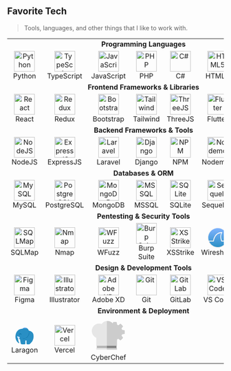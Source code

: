 <h2 align="left" id="macropower-tech">Favorite Tech</h2>

> Tools, languages, and other things that I like to work with.

<table>
  <tr>
    <td colspan="7" align="center"><b>Programming Languages</b></td>
  </tr>
  <tr>
    <td align="center" width="96">
      <a href="#macropower-tech">
        <img src="./img/python-original.svg" width="48" height="48" alt="Python" />
      </a>
      <br>Python
    </td>
    <td align="center" width="96">
      <a href="#macropower-tech">
        <img src="./img/typescript-original.svg" width="48" height="48" alt="TypeScript" />
      </a>
      <br>TypeScript
    </td>
    <td align="center" width="96">
      <a href="#macropower-tech">
        <img src="https://cdn.jsdelivr.net/gh/devicons/devicon@latest/icons/javascript/javascript-original.svg" width="48" height="48" alt="JavaScript" />
      </a>
      <br>JavaScript
    </td>
    <td align="center" width="96">
      <a href="#macropower-tech">
        <img src="https://cdn.jsdelivr.net/gh/devicons/devicon@latest/icons/php/php-original.svg" width="48" height="48" alt="PHP" />
      </a>
      <br>PHP
    </td>
    <td align="center" width="96">
      <a href="#macropower-tech">
        <img src="https://cdn.jsdelivr.net/gh/devicons/devicon@latest/icons/csharp/csharp-original.svg" width="48" height="48" alt="C#" />
      </a>
      <br>C#
    </td>
    <td align="center" width="96">
      <a href="#macropower-tech">
        <img src="https://cdn.jsdelivr.net/gh/devicons/devicon@latest/icons/html5/html5-original.svg" width="48" height="48" alt="HTML5" />
      </a>
      <br>HTML5
    </td>
    <td align="center" width="96">
      <a href="#macropower-tech">
        <img src="https://cdn.jsdelivr.net/gh/devicons/devicon@latest/icons/css3/css3-original.svg" width="48" height="48" alt="CSS3" />
      </a>
      <br>CSS3
    </td>
  </tr>
  <tr>
    <td colspan="7" align="center"><b>Frontend Frameworks & Libraries</b></td>
  </tr>
  <tr>
    <td align="center" width="96">
      <a href="#macropower-tech">
        <img src="https://cdn.jsdelivr.net/gh/devicons/devicon@latest/icons/react/react-original.svg" width="48" height="48" alt="React" />
      </a>
      <br>React
    </td>
    <td align="center" width="96">
      <a href="#macropower-tech">
        <img src="https://cdn.jsdelivr.net/gh/devicons/devicon@latest/icons/redux/redux-original.svg" width="48" height="48" alt="Redux" />
      </a>
      <br>Redux
    </td>
    <td align="center" width="96">
      <a href="#macropower-tech">
        <img src="https://cdn.jsdelivr.net/gh/devicons/devicon@latest/icons/bootstrap/bootstrap-original.svg" width="48" height="48" alt="Bootstrap" />
      </a>
      <br>Bootstrap
    </td>
    <td align="center" width="96">
      <a href="#macropower-tech">
        <img src="https://cdn.jsdelivr.net/gh/devicons/devicon@latest/icons/tailwindcss/tailwindcss-original-wordmark.svg" width="48" height="48" alt="Tailwind" />
      </a>
      <br>Tailwind
    </td>
    <td align="center" width="96">
      <a href="#macropower-tech">
        <img src="https://cdn.jsdelivr.net/gh/devicons/devicon@latest/icons/threejs/threejs-original.svg" width="48" height="48" alt="ThreeJS" />
      </a>
      <br>ThreeJS
    </td>
    <td align="center" width="96">
      <a href="#macropower-tech">
        <img src="https://cdn.jsdelivr.net/gh/devicons/devicon@latest/icons/flutter/flutter-original.svg" width="48" height="48" alt="Flutter" />
      </a>
      <br>Flutter
    </td>
    <td align="center" width="96">
      <a href="#macropower-tech">
        <img src="https://cdn.jsdelivr.net/gh/devicons/devicon@latest/icons/wordpress/wordpress-plain.svg" width="48" height="48" alt="WordPress" />
      </a>
      <br>WordPress
    </td>
  </tr>
  <tr>
    <td colspan="7" align="center"><b>Backend Frameworks & Tools</b></td>
  </tr>
  <tr>
    <td align="center" width="96">
      <a href="#macropower-tech">
        <img src="https://cdn.jsdelivr.net/gh/devicons/devicon@latest/icons/nodejs/nodejs-original.svg" width="48" height="48" alt="NodeJS" />
      </a>
      <br>NodeJS
    </td>
    <td align="center" width="96">
      <a href="#macropower-tech">
        <img src="https://cdn.jsdelivr.net/gh/devicons/devicon@latest/icons/express/express-original.svg" width="48" height="48" alt="ExpressJS" />
      </a>
      <br>ExpressJS
    </td>
    <td align="center" width="96">
      <a href="#macropower-tech">
        <img src="https://cdn.jsdelivr.net/gh/devicons/devicon@latest/icons/laravel/laravel-original.svg" width="48" height="48" alt="Laravel" />
      </a>
      <br>Laravel
    </td>
    <td align="center" width="96">
      <a href="#macropower-tech">
        <img src="https://cdn.jsdelivr.net/gh/devicons/devicon@latest/icons/django/django-plain.svg" width="48" height="48" alt="Django" />
      </a>
      <br>Django
    </td>
    <td align="center" width="96">
      <a href="#macropower-tech">
        <img src="https://cdn.jsdelivr.net/gh/devicons/devicon@latest/icons/npm/npm-original-wordmark.svg" width="48" height="48" alt="NPM" />
      </a>
      <br>NPM
    </td>
    <td align="center" width="96">
      <a href="#macropower-tech">
        <img src="https://cdn.jsdelivr.net/gh/devicons/devicon@latest/icons/nodemon/nodemon-original.svg" width="48" height="48" alt="Nodemon" />
      </a>
      <br>Nodemon
    </td>
    <td align="center" width="96"> 
      <a href="#macropower-tech" >
        <img src="./img/docker-original.svg" width="48" height="48" alt="Docker" />
      </a>
      <br>Docker
    </td>
  </tr>
  <tr>
    <td colspan="7" align="center"><b>Databases & ORM</b></td>
  </tr>
  <tr>
    <td align="center" width="96">
      <a href="#macropower-tech">
        <img src="https://cdn.jsdelivr.net/gh/devicons/devicon@latest/icons/mysql/mysql-original.svg" width="48" height="48" alt="MySQL" />
      </a>
      <br>MySQL
    </td>
    <td align="center" width="96">
      <a href="#macropower-tech">
        <img src="https://cdn.jsdelivr.net/gh/devicons/devicon@latest/icons/postgresql/postgresql-original.svg" width="48" height="48" alt="PostgreSQL" />
      </a>
      <br>PostgreSQL
    </td>
    <td align="center" width="96">
      <a href="#macropower-tech">
        <img src="https://cdn.jsdelivr.net/gh/devicons/devicon@latest/icons/mongodb/mongodb-original.svg" width="48" height="48" alt="MongoDB" />
      </a>
      <br>MongoDB
    </td>
    <td align="center" width="96">
      <a href="#macropower-tech">
        <img src="https://cdn.jsdelivr.net/gh/devicons/devicon@latest/icons/microsoftsqlserver/microsoftsqlserver-plain-wordmark.svg" width="48" height="48" alt="MSSQL" />
      </a>
      <br>MSSQL
    </td>
    <td align="center" width="96">
      <a href="#macropower-tech">
        <img src="https://cdn.jsdelivr.net/gh/devicons/devicon@latest/icons/sqlite/sqlite-original.svg" width="48" height="48" alt="SQLite" />
      </a>
      <br>SQLite
    </td>
    <td align="center" width="96">
      <a href="#macropower-tech">
        <img src="https://cdn.jsdelivr.net/gh/devicons/devicon@latest/icons/sequelize/sequelize-original.svg" width="48" height="48" alt="Sequelize" />
      </a>
      <br>Sequelize
    </td>
    <td align="center" width="96">
      <a href="#macropower-tech">
        <img src="https://cdn.jsdelivr.net/gh/devicons/devicon@latest/icons/prisma/prisma-original.svg" width="48" height="48" alt="Prisma" />
      </a>
      <br>Prisma
    </td>
  </tr>
  <tr>
    <td colspan="7" align="center"><b>Pentesting & Security Tools</b></td>
  </tr>
  <tr>
    <td align="center" width="96">
      <a href="#macropower-tech">
        <img src="https://cdn.brandfetch.io/idha8gcsl6/w/807/h/417/theme/dark/logo.png?c=1dxbfHSJFAPEGdCLU4o5B" width="48" height="48" alt="SQLMap" />
      </a>
      <br>SQLMap
    </td>
    <td align="center" width="96">
      <a href="#macropower-tech">
        <img src="https://cdn.brandfetch.io/idHnSFcYKj/w/400/h/400/theme/dark/icon.png?c=1dxbfHSJFAPEGdCLU4o5B" width="48" height="48" alt="Nmap" />
      </a>
      <br>Nmap
    </td>
    <td align="center" width="96">
      <a href="#macropower-tech">
        <img src="https://www.kali.org/tools/wfuzz/images/wfuzz-logo.svg" width="48" height="48" alt="WFuzz" />
      </a>
      <br>WFuzz
    </td>
    <td align="center" width="96">
      <a href="#macropower-tech">
        <img src="https://www.dockhunt.com/_next/image?url=https%3A%2F%2Fdockhunt-images.nyc3.cdn.digitaloceanspaces.com%2Ff5f43386-11d9-4978-b8f0-1497a875881e&w=384&q=75" width="48" height="48" alt="Burp Suite" />
      </a>
      <br>Burp Suite
    </td>
    <td align="center" width="96">
      <a href="#macropower-tech">
        <img src="https://camo.githubusercontent.com/0899d46f6fbc9cbfaa378de3bc94c035e8189a3f6cd791581e2250969d223781/68747470733a2f2f696d6167652e6962622e636f2f637075596f412f7873737472696b652d6c6f676f2e706e67" width="48" height="48" alt="XSStrike" />
      </a>
      <br>XSStrike
    </td>
    <td align="center" width="96">
      <a href="#macropower-tech">
        <svg enable-background="new 0 0 64 64" height="48" viewBox="0 0 48 48" width="48" xmlns="http://www.w3.org/2000/svg" xmlns:xlink="http://www.w3.org/1999/xlink"><linearGradient id="a" gradientUnits="userSpaceOnUse" x1="24.200474" x2="24.111375" y1=".990047" y2="48.034597"><stop offset="0" stop-color="#80b3ff"/><stop offset="1" stop-color="#298fc4"/></linearGradient><linearGradient id="b" gradientUnits="userSpaceOnUse" x1="23.717162" x2="24.250978" y1="46.748524" y2="1.140137"><stop offset="0" stop-color="#f2f2f2"/><stop offset="1" stop-color="#f9f9f9"/></linearGradient><circle cx="24" cy="24" fill="url(#a)" r="23.5"/><path d="m24 0c-13.243463 0-24 10.756537-24 24s10.756537 24 24 24 24-10.756537 24-24-10.756537-24-24-24zm0 1.9199219c12.205818 0 22.080078 9.8742601 22.080078 22.0800781 0 2.487579-.415464 4.875429-1.171875 7.105469h-11.009765c-.383001-.855-4.695344-10.719.472656-18.5.133-.234.16775-.52325.09375-.78125-.035-.16-.11275-.3125-.21875-.4375-.199-.211-.49225-.329453-.78125-.314453h-.001953v.001953c-9.316.141-14.529297 5.453-17.279297 10.625-2.516 4.734-2.896703 8.64825-2.970703 9.40625h-10.1210941c-.7564111-2.23004-1.171875-4.61789-1.171875-7.105469 0-12.205818 9.8742601-22.0800781 22.0800781-22.0800781zm8.023438 11.3710941c-4.461 8.93.222656 19.25.222656 19.25.035.043.078.086.125.125.172.254.469343.423453.777344.439453h10.96875c-3.465115 7.654201-11.160059 12.974609-20.117188 12.974609s-16.6520734-5.320408-20.1171875-12.974609h10.1113285c.285 0 .563-.12875.75-.34375.105-.125.18375-.277453.21875-.439453.004-.043.004-.086 0-.125 0 0 .469-4.738 3-9.5 2.363-4.441 6.564547-8.73425 14.060547-9.40625z" fill="url(#b)"/></svg>
      </a>
      <br>Wireshark
    </td>
    <td align="center" width="96">
      <a href="#macropower-tech">
        <img src="https://ghidra-sre.org/images/GHIDRA_1.png" width="48" height="48" alt="Ghidra" />
      </a>
      <br>Ghidra
    </td>
  </tr>
  <tr>
    <td colspan="7" align="center"><b>Design & Development Tools</b></td>
  </tr>
  <tr>
    <td align="center" width="96">
      <a href="#macropower-tech">
        <img src="https://cdn.jsdelivr.net/gh/devicons/devicon@latest/icons/figma/figma-original.svg" width="48" height="48" alt="Figma" />
      </a>
      <br>Figma
    </td>
    <td align="center" width="96">
      <a href="#macropower-tech">
        <img src="https://cdn.jsdelivr.net/gh/devicons/devicon@latest/icons/illustrator/illustrator-plain.svg" width="48" height="48" alt="Illustrator" />
      </a>
      <br>Illustrator
    </td>
    <td align="center" width="96">
      <a href="#macropower-tech">
        <img src="https://cdn.jsdelivr.net/gh/devicons/devicon@latest/icons/xd/xd-original.svg" width="48" height="48" alt="Adobe XD" />
      </a>
      <br>Adobe XD
    </td>
    <td align="center" width="96">
      <a href="#macropower-tech">
        <img src="https://cdn.jsdelivr.net/gh/devicons/devicon@latest/icons/git/git-original.svg" width="48" height="48" alt="Git" />
      </a>
      <br>Git
    </td>
    <td align="center" width="96">
      <a href="#macropower-tech">
        <img src="https://cdn.jsdelivr.net/gh/devicons/devicon@latest/icons/gitlab/gitlab-original.svg" width="48" height="48" alt="GitLab" />
      </a>
      <br>GitLab
    </td>
    <td align="center" width="96">
      <a href="#macropower-tech">
        <img src="https://cdn.jsdelivr.net/gh/devicons/devicon@latest/icons/vscode/vscode-original.svg" width="48" height="48" alt="VS Code" />
      </a>
      <br>VS Code
    </td>
    <td align="center" width="96">
      <a href="#macropower-tech">
        <img src="https://cdn.jsdelivr.net/gh/devicons/devicon@latest/icons/postman/postman-original.svg" width="48" height="48" alt="Postman" />
      </a>
      <br>Postman
    </td>
  </tr>
  <tr>
    <td colspan="7" align="center"><b>Environment & Deployment</b></td>
  </tr>
  <tr>
    <td align="center" width="96">
      <a href="#macropower-tech">
        <svg viewBox="-58.56999999999999 -59.93000000000002 908.27 797.3599999999999" xmlns="http://www.w3.org/2000/svg" width="48" height="48"><linearGradient id="a" gradientUnits="userSpaceOnUse" x1="400.117" x2="400.117" y1="22.293" y2="715"><stop offset=".018" stop-color="#3bb6ff"/><stop offset=".302" stop-color="#39afff"/><stop offset=".552" stop-color="#36a3ff"/><stop offset=".717" stop-color="#359fff"/><stop offset=".832" stop-color="#3398ff"/><stop offset=".964" stop-color="#3297ff"/></linearGradient><path d="M25.27 252.7c1.36-4.1 58.96-201.67 287.1-204.43 0 0 95.66-108.2 226 0 0 0 35.36 29.06 54.76 89.4 0 0 171.14 25.96 198.84 167.4 0 0 57.73 232.9-137.77 396.53 0 0-27.53 22.03-45.87 32.27 0 0-40.66.06-49.06 0-17.9-.14-29.2 0-45.47 0 0 0-25-8.94-26.03-37.5 0 0-2.1-99.34-1.54-116.5 0 0 .5-16.07-22.9-15.07 0 0-22.33-2.57-25.5 16.63 0 0-.53 102.47-1.03 120.64 0 0-1.57 30.23-35.37 31.7 0 0-121.16 3.66-137.26-2.07 0 0-28.07-5.2-30.17-31.73 0 0-22.9-135.2-27.03-177.27 0 0-76.97-42.67-92.57-54.1 0 0 5.2 137.77 53.03 196.03 0 0 8.34 7.3-8.33 17.67 0 0-6.23 5.2-12.5 2.13 0 0-205.17-114.6-129.6-407.1" fill="url(#a)"/><path d="M254.93 441.17s179 102.03 287.3-61.77c0 0 87.7-114.53 52.77-236.7 0 0 61.5 102.67-57.5 261.97.03.03-100.9 142.03-282.57 36.5z" fill="#069"/><path d="M184.1 417.1s12.77 59.1-26.5 77.7c0 0-89.33-36.8-80.3-104.77 0 0 2.8-16.96 19.43-6.56 0 0 39.54 21.5 70.74 27.7-.04 0 15.83 1.46 16.63 5.93z" fill="#cee6ff"/><path d="M159.3 317.2s13.47-57.57 64.3-53.93c0 0 43.2 1.16 44.73 60.56 0 .04-34.03-88.83-109.03-6.63z" fill="#069"/></svg>
      </a>
      <br>Laragon
    </td>
    <td align="center" width="96">
      <a href="#macropower-tech">
        <img src="https://cdn.jsdelivr.net/gh/devicons/devicon@latest/icons/vercel/vercel-original.svg" width="48" height="48" alt="Vercel" />
      </a>
      <br>Vercel
    </td>
    <td align="center" width="96">
      <a href="#macropower-tech">
        <svg xmlns="http://www.w3.org/2000/svg" viewBox="0 0 48 48"><defs><filter id="a" width="1.073" height="1.086" x="-.037" y="-.042" style="color-interpolation-filters:sRGB"><feFlood flood-color="#000" flood-opacity=".498" result="flood"/><feComposite in="flood" in2="SourceGraphic" operator="in" result="composite1"/><feGaussianBlur in="composite1" result="blur" stdDeviation="5"/><feOffset dy=".7" result="offset"/><feComposite in="SourceGraphic" in2="offset" result="composite2"/></filter></defs><g style="filter:url(#a)" transform="translate(-11.38 -82.023) scale(.13625)"><path d="M243.67 877.597v32.01h97.944v-32.01z" style="color:#000;clip-rule:nonzero;display:inline;overflow:visible;visibility:visible;opacity:1;isolation:auto;mix-blend-mode:normal;color-interpolation:sRGB;color-interpolation-filters:linearRGB;solid-color:#000;solid-opacity:1;fill:gray;fill-opacity:1;fill-rule:nonzero;stroke:none;stroke-width:4.5;stroke-linecap:butt;stroke-linejoin:round;stroke-miterlimit:4;stroke-dasharray:none;stroke-dashoffset:0;stroke-opacity:1;color-rendering:auto;image-rendering:auto;shape-rendering:auto;text-rendering:auto;enable-background:accumulate"/><path d="M243.67 877.597h-97.945v32.01h97.945z" style="color:#000;clip-rule:nonzero;display:inline;overflow:visible;visibility:visible;opacity:1;isolation:auto;mix-blend-mode:normal;color-interpolation:sRGB;color-interpolation-filters:linearRGB;solid-color:#000;solid-opacity:1;fill:#b3b3b3;fill-opacity:1;fill-rule:nonzero;stroke:none;stroke-width:4.5;stroke-linecap:butt;stroke-linejoin:round;stroke-miterlimit:4;stroke-dasharray:none;stroke-dashoffset:0;stroke-opacity:1;color-rendering:auto;image-rendering:auto;shape-rendering:auto;text-rendering:auto;enable-background:accumulate"/><path d="M252.434 634.658c-2.93.024-5.857.226-8.764.606V882.17h102.825v-51.593c.341-2.2.646-4.394.83-6.139l.747-7.062 6.411-2.556 6.411-2.558 9.349 7.557c5.141 4.158 10.347 7.56 11.567 7.564 3.054.01 24.902-22.495 24.902-25.65 0-1.333-3.326-6.687-7.389-11.894l-7.386-9.468 2.329-5.442c1.28-2.993 2.662-5.815 3.068-6.27.405-.454 6.446-1.77 13.424-2.924l12.688-2.097.32-17.456c.191-10.425-.14-17.923-.822-18.615-.629-.638-6.644-1.996-13.365-3.017l-12.217-1.856-2.695-6.714-2.69-6.712 7.368-9.557c4.052-5.256 7.367-10.339 7.367-11.295 0-2.045-22.898-25.963-24.856-25.963-.735 0-5.86 3.457-11.39 7.684l-10.052 7.689-6.16-2.589-5.964-2.503-.197-.091-1.896-12.342c-1.043-6.79-2.458-13.03-3.145-13.869-.961-1.174-9.08-1.716-17.203-1.665-8.122.052-16.25.692-17.221 1.878-.695.849-1.895 5.904-2.85 11.686-13.78-15.039-33.095-23.61-53.344-23.673zm-8.764 269.373v16.911h102.825v-16.91z" style="color:#000;clip-rule:nonzero;display:inline;overflow:visible;visibility:visible;opacity:1;isolation:auto;mix-blend-mode:normal;color-interpolation:sRGB;color-interpolation-filters:linearRGB;solid-color:#000;solid-opacity:1;fill:#ccc;fill-opacity:1;fill-rule:nonzero;stroke:none;stroke-width:4.5;stroke-linecap:butt;stroke-linejoin:round;stroke-miterlimit:4;stroke-dasharray:none;stroke-dashoffset:0;stroke-opacity:1;color-rendering:auto;image-rendering:auto;shape-rendering:auto;text-rendering:auto;enable-background:accumulate"/><path d="M243.67 635.263a73.11 74.108 0 0 0-50.247 29.884 73.11 74.108 0 0 0-24.788-4.488 73.11 74.108 0 0 0-73.11 74.109 73.11 74.108 0 0 0 44.893 68.352v79.05H243.67zm0 268.768H140.418v16.911H243.67z" style="color:#000;clip-rule:nonzero;display:inline;overflow:visible;visibility:visible;opacity:1;isolation:auto;mix-blend-mode:normal;color-interpolation:sRGB;color-interpolation-filters:linearRGB;solid-color:#000;solid-opacity:1;fill:#e6e6e6;fill-opacity:1;fill-rule:nonzero;stroke:none;stroke-width:4.5;stroke-linecap:butt;stroke-linejoin:round;stroke-miterlimit:4;stroke-dasharray:none;stroke-dashoffset:0;stroke-opacity:1;color-rendering:auto;image-rendering:auto;shape-rendering:auto;text-rendering:auto;enable-background:accumulate"/><path d="M141.93 901.472h204.285" style="fill:none;fill-rule:evenodd;stroke:none;stroke-width:5;stroke-linecap:butt;stroke-linejoin:miter;stroke-miterlimit:4;stroke-dasharray:none;stroke-opacity:1"/></g></svg>
      </a>
      <br>CyberChef
    </td>
  </tr>
</table>
